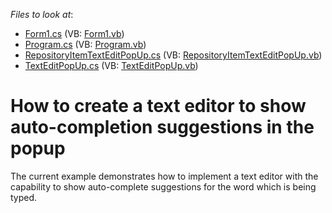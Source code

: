 <!-- default file list -->
*Files to look at*:

* [Form1.cs](./CS/TextEditPopUp/Form1.cs) (VB: [Form1.vb](./VB/TextEditPopUp/Form1.vb))
* [Program.cs](./CS/TextEditPopUp/Program.cs) (VB: [Program.vb](./VB/TextEditPopUp/Program.vb))
* [RepositoryItemTextEditPopUp.cs](./CS/TextEditPopUp/RepositoryItemTextEditPopUp.cs) (VB: [RepositoryItemTextEditPopUp.vb](./VB/TextEditPopUp/RepositoryItemTextEditPopUp.vb))
* [TextEditPopUp.cs](./CS/TextEditPopUp/TextEditPopUp.cs) (VB: [TextEditPopUp.vb](./VB/TextEditPopUp/TextEditPopUp.vb))
<!-- default file list end -->
# How to create a text editor to show auto-completion suggestions in the popup


<p>The current example demonstrates how to implement a text editor with the capability to show auto-complete suggestions for the word which is being typed.</p>

<br/>


